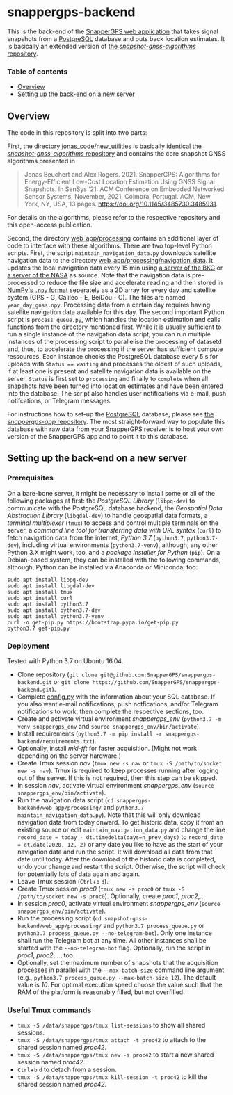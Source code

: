 # snappergps-backend

This is the back-end of the [SnapperGPS web application](https://snapper-gps.herokuapp.com/) that takes signal snapshots from a [PostgreSQL](https://www.postgresql.org/) database and puts back location estimates. It is basically an extended version of [the *snapshot-gnss-algorithms* repository](https://github.com/JonasBchrt/snapshot-gnss-algorithms).

### Table of contents

  * [Overview](#overview)
  * [Setting up the back-end on a new server](#setting-up-the-back-end-on-a-new-server)

## Overview

The code in this repository is split into two parts:

First, the directory [jonas_code/new_utilities](jonas_code/new_utilities) is basically identical [the *snapshot-gnss-algorithms* repository](https://github.com/JonasBchrt/snapshot-gnss-algorithms) and contains the core snapshot GNSS algorithms presented in

> Jonas Beuchert and Alex Rogers. 2021. SnapperGPS: Algorithms for Energy-Efficient Low-Cost Location Estimation Using GNSS Signal Snapshots. In SenSys ’21: ACM Conference on Embedded Networked Sensor Systems, November, 2021, Coimbra, Portugal. ACM, New York, NY, USA, 13 pages. https://doi.org/10.1145/3485730.3485931.

For details on the algorithms, please refer to the respective repository and this open-access publication.

Second, the directory [web_app/processing](web_app/processing) contains an additional layer of code to interface with these algorithms. There are two top-level Python scripts. First, the script `maintain_navigation_data.py` downloads satellite navigation data to the directory [web_app/processing/navigation_data](web_app/processing/navigation_data). It updates the local navigation data every 15 min using [a server of the BKG](https://igs.bkg.bund.de/root_ftp/MGEX/BRDC/) or [a server of the NASA](https://cddis.nasa.gov/archive/gps/data/daily/) as source. Note that the navigation data is pre-processed to reduce the file size and accelerate reading and then stored in [NumPy's `.npy` format](https://numpy.org/doc/stable/reference/generated/numpy.lib.format.html) seperately as a 2D array for every day and satellite system (GPS - G, Galileo - E, BeiDou - C). The files are named `year_day_gnss.npy`. Processing data from a certain day requires having satellite navigation data available for this day. The second important Python script is `process_queue.py`, which handles the location estimation and calls functions from the directory mentioned first. While it is usually sufficient to run a single instance of the navigation data script, you can run multiple instances of the processing script to parallelise the processing of datasetd and, thus, to accelerate the processing if the server has sufficient compute ressources. Each instance checks the PostgreSQL database every 5 s for uploads with `Status == waiting` and processes the oldest of such uploads, if at least one is present and satellite navigation data is available on the server. `Status` is first set to `processing` and finally to `complete` when all snapshots have been turned into location estimates and have been entered into the database. The script also handles user notifications via e-mail, push notifcations, or Telegram messages.

For instructions how to set-up the [PostgreSQL](https://www.postgresql.org/) database, please see [the *snappergps-app* repository](https://github.com/SnapperGPS/snappergps-app).
The most straight-forward way to populate this database with raw data from your SnapperGPS receiver is to host your own version of the SnapperGPS app and to point it to this database.

## Setting up the back-end on a new server

### Prerequisites
On a bare-bone server, it might be necessary to install some or all of the following packages at first: the *PostgreSQL Library* (`libpq-dev`) to communicate with the PostgreSQL database backend, the *Geospatial Data Abstraction Library* (`libgdal-dev`) to handle geospatial data formats, a *terminal multiplexer* (`tmux`) to access and control multiple terminals on the server, a *command line tool for transferring data with URL syntax* (`curl`) to fetch navigation data from the internet, *Python 3.7* (`python3.7`, `python3.7-dev`), including virtual environments (`python3.7-venv`), although, any other Python 3.X might work, too, and a *package installer for Python* (`pip`). On a Debian-based system, they can be installed with the following commands, although, Python can be installed via Anaconda or Miniconda, too:
```shell
sudo apt install libpq-dev
sudo apt install libgdal-dev
sudo apt install tmux
sudo apt install curl
sudo apt install python3.7
sudo apt install python3.7-dev
sudo apt install python3.7-venv
curl -o get-pip.py https://bootstrap.pypa.io/get-pip.py
python3.7 get-pip.py
```

### Deployment
Tested with Python 3.7 on Ubuntu 16.04.
* Clone repository (`git clone git@github.com:SnapperGPS/snappergps-backend.git` or `git clone https://github.com/SnapperGPS/snappergps-backend.git`).
* Complete [config.py](web_app/processing/config.py) with the information about your SQL database. If you also want e-mail notifications, push notfications, and/or Telegram notifications to work, then complete the respective sections, too.
* Create and activate virtual environment *snappergps_env* (`python3.7 -m venv snappergps_env` and `source snappergps_env/bin/activate`).
* Install requirements (`python3.7 -m pip install -r snappergps-backend/requirements.txt`).
* Optionally, install *mkl-fft* for faster acquisition. (Might not work depending on the server hardware.)
* Create Tmux session *nav* (`tmux new -s nav` or `tmux -S /path/to/socket new -s nav`). Tmux is required to keep processes running after logging out of the server. If this is not required, then this step can be skipped.
* In session *nav*, activate virtual environment *snappergps_env* (`source snappergps_env/bin/activate`).
* Run the navigation data script (`cd snappergps-backend/web_app/processing/` and `python3.7 maintain_navigation_data.py`). Note that this will only download navigation data from today onward. To get historic data, copy it from an existing source or edit `maintain_navigation_data.py` and change the line `record_date = today - dt.timedelta(days=n_prev_days)` to `record_date = dt.date(2020, 12, 2)` or any date you like to have as the start of your navigation data and run the script. It will download all data from that date until today. After the download of the historic data is completed, undo your change and restart the script. Otherwise, the script will check for potentially lots of data again and again.
* Leave Tmux session (`Ctrl`+`b` `d`).
* Create Tmux session *proc0* (`tmux new -s proc0` or `tmux -S /path/to/socket new -s proc0`). Optionally, create *proc1*, *proc2*,...
* In session *proc0*, activate virtual environment *snappergps_env* (`source snappergps_env/bin/activate`).
* Run the processing script (`cd snapshot-gnss-backend/web_app/processing/` and `python3.7 process_queue.py` or `python3.7 process_queue.py --no-telegram-bot`). Only one instance shall run the Telegram bot at any time. All other instances shall be started with the `--no-telegram-bot` flag. Optionally, run the script in *proc1*, *proc2*,..., too.
* Optionally, set the maximum number of snapshots that the acquisition processes in parallel with the `--max-batch-size` command line argument (e.g., `python3.7 process_queue.py --max-batch-size 12`). The default value is *10*. For optimal execution speed choose the value such that the RAM of the platform is reasonably filled, but not overfilled.

### Useful Tmux commands
* `tmux -S /data/snappergps/tmux list-sessions` to show all shared sessions.
* `tmux -S /data/snappergps/tmux attach -t proc42` to attach to the shared session named *proc42*.
* `tmux -S /data/snappergps/tmux new -s proc42` to start a new shared session named *proc42*.
* `Ctrl`+`b` `d` to detach from a session.
* `tmux -S /data/snappergps/tmux kill-session -t proc42` to kill the shared session named *proc42*.
